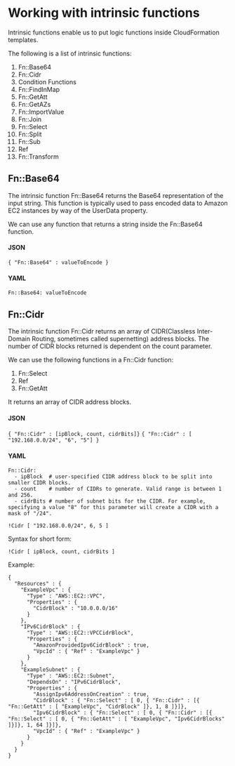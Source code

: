 # Working with intrinsic functions

Intrinsic functions enable us to put logic functions inside CloudFormation templates.

The following is a list of intrinsic functions:

1. Fn::Base64 
2. Fn::Cidr
3. Condition Functions
4. Fn::FindInMap
5. Fn::GetAtt
6. Fn::GetAZs
7. Fn::ImportValue
8. Fn::Join
9. Fn::Select
10. Fn::Split
11. Fn::Sub
12. Ref
13. Fn::Transform

## Fn::Base64 

The intrinsic function Fn::Base64 returns the Base64 representation of the input string. This function is typically used to pass encoded data to Amazon EC2 instances by way of the UserData property.

We can use any function that returns a string inside the Fn::Base64 function.

#### JSON

`{ "Fn::Base64" : valueToEncode }`

#### YAML

`Fn::Base64: valueToEncode`

## Fn::Cidr

The intrinsic function Fn::Cidr returns an array of CIDR(Classless Inter-Domain Routing, sometimes called supernetting) address blocks. The number of CIDR blocks returned is dependent on the count parameter.

We can use the following functions in a Fn::Cidr function:
1. Fn::Select
2. Ref
3. Fn::GetAtt

It returns an array of CIDR address blocks.

#### JSON

`{ "Fn::Cidr" : [ipBlock, count, cidrBits]}`
`{ "Fn::Cidr" : [ "192.168.0.0/24", "6", "5"] }`

#### YAML

```
Fn::Cidr: 
  - ipBlock  # user-specified CIDR address block to be split into smaller CIDR blocks.
  - count    # number of CIDRs to generate. Valid range is between 1 and 256.
  - cidrBits # number of subnet bits for the CIDR. For example, specifying a value "8" for this parameter will create a CIDR with a mask of "/24".
```

`!Cidr [ "192.168.0.0/24", 6, 5 ]`

Syntax for short form:

`!Cidr [ ipBlock, count, cidrBits ]`

Example:

```
{
  "Resources" : {
    "ExampleVpc" : {
      "Type" : "AWS::EC2::VPC",
      "Properties" : {
        "CidrBlock" : "10.0.0.0/16"
      }
    },
    "IPv6CidrBlock" : {
      "Type" : "AWS::EC2::VPCCidrBlock",
      "Properties" : {
        "AmazonProvidedIpv6CidrBlock" : true,
        "VpcId" : { "Ref" : "ExampleVpc" }
      }
    },
    "ExampleSubnet" : {
      "Type" : "AWS::EC2::Subnet",
      "DependsOn" : "IPv6CidrBlock",
      "Properties" : {
        "AssignIpv6AddressOnCreation" : true,
        "CidrBlock" : { "Fn::Select" : [ 0, { "Fn::Cidr" : [{ "Fn::GetAtt" : [ "ExampleVpc", "CidrBlock" ]}, 1, 8 ]}]},
        "Ipv6CidrBlock" : { "Fn::Select" : [ 0, { "Fn::Cidr" : [{ "Fn::Select" : [ 0, { "Fn::GetAtt" : [ "ExampleVpc", "Ipv6CidrBlocks" ]}]}, 1, 64 ]}]},
        "VpcId" : { "Ref" : "ExampleVpc" }
      }
    }
  }
}
```






